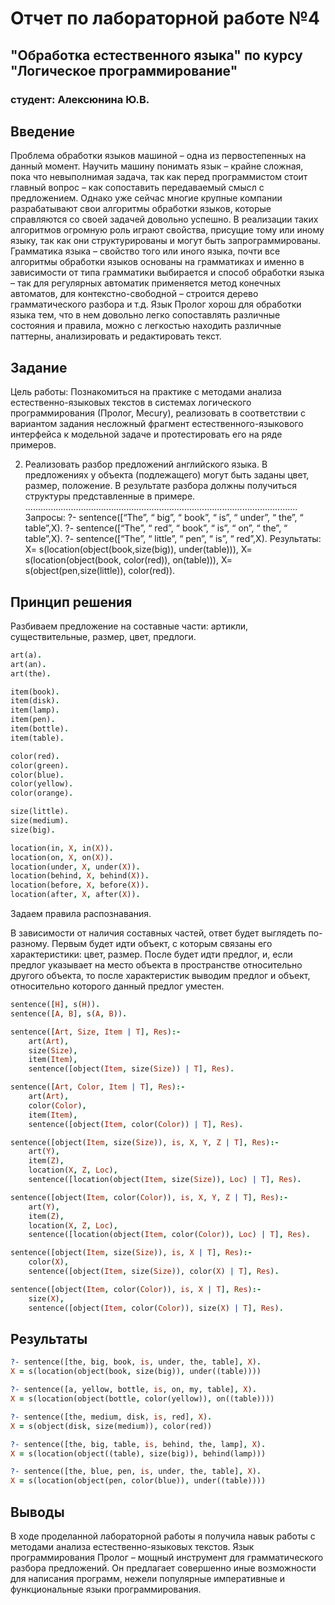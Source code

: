 # Отчет по лабораторной работе №4

##  "Обработка естественного языка" по курсу "Логическое программирование"

### студент: Алексюнина Ю.В.

## Введение 

Проблема обработки языков машиной – одна из первостепенных на данный момент. 
Научить машину понимать язык – крайне сложная, пока что невыполнимая задача, так как перед программистом стоит главный вопрос – как сопоставить передаваемый смысл с предложением. 
Однако уже сейчас многие крупные компании разрабатывают свои алгоритмы обработки языков, которые справляются со своей задачей довольно успешно. 
В реализации таких алгоритмов огромную роль играют свойства, присущие тому или иному языку, так как они структурированы и могут быть запрограммированы. 
Грамматика языка – свойство того или иного языка, почти все алгоритмы обработки языков основаны на грамматиках и именно в зависимости от типа грамматики выбирается и способ обработки языка – так для регулярных автоматик применяется метод конечных автоматов, для контекстно-свободной – строится дерево грамматического разбора и т.д. 
Язык Пролог хорош для обработки языка тем, что в нем довольно легко сопоставлять различные состояния и правила, можно с легкостью находить различные паттерны, анализировать и редактировать текст.

## Задание

Цель работы: Познакомиться на практике с методами анализа естественно-языковых
текстов в системах логического программирования (Пролог, Mecury), реализовать в
соответствии с вариантом задания несложный фрагмент естественного-языкового
интерфейса к модельной задаче и протестировать его на ряде примеров.

2. Реализовать разбор предложений английского языка. В предложениях у объекта
(подлежащего) могут быть заданы цвет, размер, положение. В результате разбора
должны получиться структуры представленные в примере.
............................................................................................................
Запросы: ?- sentence([“The”, “ big”, “ book”, “ is”, “ under”, “ the”, “ table”,X).
?- sentence([“The”, “ red”, “ book”, “ is”, “ on”, “ the”, “ table”,X).
?- sentence([“The”, “ little”, “ pen”, “ is”, “ red”,X).
Результаты: X= s(location(object(book,size(big)), under(table))),
X= s(location(object(book, color(red)), on(table))),
X= s(object(pen,size(little)), color(red)).

## Принцип решения

Разбиваем предложение на составные части: артикли, существительные, размер, цвет, предлоги.
```prolog
art(a).
art(an).
art(the).

item(book).
item(disk).
item(lamp).
item(pen).
item(bottle).
item(table).

color(red).
color(green).
color(blue).
color(yellow).
color(orange).

size(little).
size(medium).
size(big).

location(in, X, in(X)).
location(on, X, on(X)).
location(under, X, under(X)).
location(behind, X, behind(X)).
location(before, X, before(X)).
location(after, X, after(X)).
```

Задаем правила распознавания.

В зависимости от наличия составных частей, ответ будет выглядеть по-разному. 
Первым будет идти объект, с которым связаны его характеристики: цвет, размер. 
После будет идти предлог, и, если предлог указывает на место объекта в пространстве относительно другого объекта, то после характеристик выводим предлог и объект, 
относительно которого данный предлог уместен.

```prolog
sentence([H], s(H)).
sentence([A, B], s(A, B)).

sentence([Art, Size, Item | T], Res):-
    art(Art),
    size(Size),
    item(Item),
    sentence([object(Item, size(Size)) | T], Res).

sentence([Art, Color, Item | T], Res):-
    art(Art),
    color(Color),
    item(Item),
    sentence([object(Item, color(Color)) | T], Res).

sentence([object(Item, size(Size)), is, X, Y, Z | T], Res):-
    art(Y),
    item(Z),
    location(X, Z, Loc),
    sentence([location(object(Item, size(Size)), Loc) | T], Res).

sentence([object(Item, color(Color)), is, X, Y, Z | T], Res):-
    art(Y),
    item(Z),
    location(X, Z, Loc),
    sentence([location(object(Item, color(Color)), Loc) | T], Res).

sentence([object(Item, size(Size)), is, X | T], Res):-
    color(X),
    sentence([object(Item, size(Size)), color(X) | T], Res).

sentence([object(Item, color(Color)), is, X | T], Res):-
    size(X),
    sentence([object(Item, color(Color)), size(X) | T], Res).
```

## Результаты
```prolog
?- sentence([the, big, book, is, under, the, table], X).
X = s(location(object(book, size(big)), under((table))))

?- sentence([a, yellow, bottle, is, on, my, table], X).
X = s(location(object(bottle, color(yellow)), on((table))))

?- sentence([the, medium, disk, is, red], X).
X = s(object(disk, size(medium)), color(red))

?- sentence([the, big, table, is, behind, the, lamp], X).
X = s(location(object((table), size(big)), behind(lamp)))

?- sentence([the, blue, pen, is, under, the, table], X).
X = s(location(object(pen, color(blue)), under((table))))
```

## Выводы

В ходе проделанной лабораторной работы я получила навык работы с методами анализа естественно-языковых текстов. 
Язык программирования Пролог – мощный инструмент для грамматического разбора предложений. 
Он предлагает совершенно иные возможности для написания программ, нежели популярные императивные и функциональные языки программирования.


